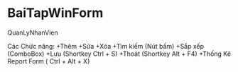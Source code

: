 # BaiTapWinForm
QuanLyNhanVien


Các Chức năng:
+Thêm
+Sửa
+Xóa
+Tìm kiếm (Nút bấm)
+Sắp xếp (ComboBox)
+Lưu (Shortkey Ctrl + S)
+Thoát (Shortkey Alt + F4)
+Thống Kê Report Form ( Ctrl + Alt + X)
